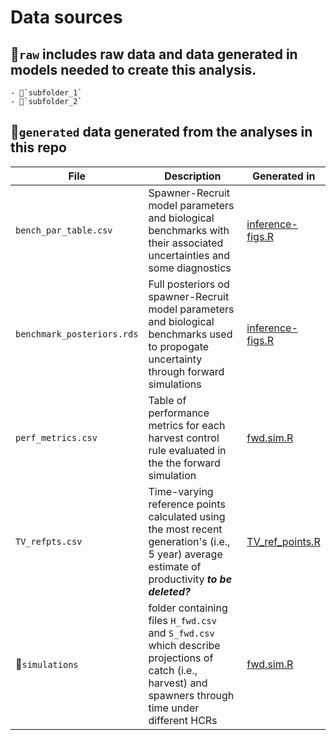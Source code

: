 # Data sources  

## 📁`raw` includes raw data and data generated in models needed to create this analysis.  
    - 📁`subfolder_1`   
    - 📁`subfolder_2`   

## 📁`generated` data generated from the analyses in this repo  

| File | Description | Generated in |  
| ---- | ----------- | ------------ |  
| `bench_par_table.csv` | Spawner-Recruit model parameters and biological benchmarks with their associated uncertainties and some diagnostics |  [inference-figs.R](https://github.com/Pacific-salmon-assess/FR-PK-ResDoc/blob/main/analysis/R/inference-figs.R) |  
| `benchmark_posteriors.rds` | Full posteriors od spawner-Recruit model parameters and biological benchmarks used to propogate uncertainty through forward simulations |  [inference-figs.R](https://github.com/Pacific-salmon-assess/FR-PK-ResDoc/blob/main/analysis/R/inference-figs.R) |  
| `perf_metrics.csv` | Table of performance metrics for each harvest control rule evaluated in the the forward simulation | [fwd.sim.R](https://github.com/Pacific-salmon-assess/yukon-CK-ResDoc/blob/main/analysis/R/fwd_sim.R) |   
| `TV_refpts.csv` | Time-varying reference points calculated using the most recent generation's (i.e., 5 year) average estimate of productivity ***to be deleted?*** | [TV_ref_points.R](https://github.com/Pacific-salmon-assess/yukon-CK-ResDoc/blob/main/analysis/R/TV_ref_points.R) |  
| 📁`simulations` | folder containing files `H_fwd.csv` and `S_fwd.csv` which describe projections of catch (i.e., harvest) and spawners through time under different HCRs | [fwd.sim.R](https://github.com/Pacific-salmon-assess/yukon-CK-ResDoc/blob/main/analysis/R/fwd_sim.R) |  

